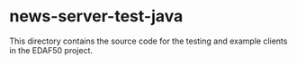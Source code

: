 # news-server-test-java

This directory contains the source code for the testing and
example clients in the EDAF50 project.

